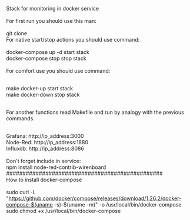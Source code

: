 Stack for monitoring in docker service <br>
<br>
For first run you should use this man: <br>
<br>
git clone <br>
For native start/stop actions you should use command: <br>
<br>
docker-compose up -d  start stack <br>
docker-compose stop   stop stack <br>
<br>
For comfort use you should use command: <br> <br>

make docker-up    start stack <br>
make docker-down  stop stack <br><br>

For another functions read Makefile and run by analogy with the previous commands.<br><br>

Grafana: http://ip_address:3000<br>
Node-Red: http://ip_address:1880<br>
Influxdb: http://ip_address:8086<br>
<br>
Don't forget include in service: <br>
npm install node-red-contrib-wirenboard <br>
################################################
<br>
How to install docker-compose
<br><br>
sudo curl -L "https://github.com/docker/compose/releases/download/1.26.2/docker-compose-$(uname -s)-$(uname -m)" -o /usr/local/bin/docker-compose
<br>
sudo chmod +x /usr/local/bin/docker-compose